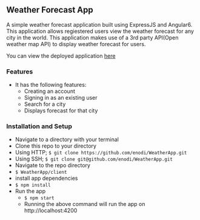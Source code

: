 ## Weather Forecast App
A simple weather forecast application built using ExpressJS and Angular6. This application allows regiestered users view the weather forecast for any city in the world. This application makes use of a 3rd party API(Open weather map API) to display weather forecast for users.

You can view the deployed application [here](https://weather-forecast-app-angular.herokuapp.com/)


### Features
  * It has the following features:
      * Creating an account
      * Signing in as an existing user
      * Search for a city
      * Displays forecast for that city


### Installation and Setup

* Navigate to a directory with your terminal
* Clone this repo to your directory
* Using HTTP; ```$ git clone https://github.com/enodi/WeatherApp.git```
* Using SSH; ```$ git clone git@github.com/enodi/WeatherApp.git```
* Navigate to the repo directory
* ```$ WeatherApp/client```
* install app dependencies
* ```$ npm install```
* Run the app
  * ```$ npm start```
  * Running the above command will run the app on http://localhost:4200
